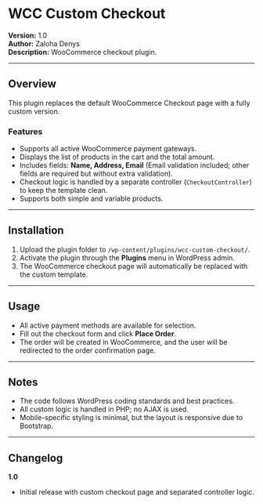 # WCC Custom Checkout

**Version:** 1.0  
**Author:** Zaloha Denys  
**Description:** WooCommerce checkout plugin.

---

## Overview

This plugin replaces the default WooCommerce Checkout page with a fully custom version.

### Features

- Supports all active WooCommerce payment gateways.
- Displays the list of products in the cart and the total amount.
- Includes fields: **Name, Address, Email** (Email validation included; other fields are required but without extra validation).
- Checkout logic is handled by a separate controller (`CheckoutController`) to keep the template clean.
- Supports both simple and variable products.

---

## Installation

1. Upload the plugin folder to `/wp-content/plugins/wcc-custom-checkout/`.
2. Activate the plugin through the **Plugins** menu in WordPress admin.
3. The WooCommerce checkout page will automatically be replaced with the custom template.

---

## Usage

- All active payment methods are available for selection.
- Fill out the checkout form and click **Place Order**.
- The order will be created in WooCommerce, and the user will be redirected to the order confirmation page.

---

## Notes

- The code follows WordPress coding standards and best practices.
- All custom logic is handled in PHP; no AJAX is used.
- Mobile-specific styling is minimal, but the layout is responsive due to Bootstrap.

---

## Changelog

**1.0**
- Initial release with custom checkout page and separated controller logic.

